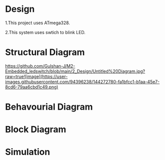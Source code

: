 # Design
 1.This project uses ATmega328.
 
 2.This system uses swtich to blink LED.

# Structural Diagram
https://github.com/Gulshan-J/M2-Embedded_ledswitch/blob/main/2_Design/Untitled%20Diagram.jpg?raw=true![image](https://user-images.githubusercontent.com/94396238/144272780-fa1bfcc1-b1aa-45e7-8cd6-79aa6cbd1c49.png)


# Behavourial Diagram
# Block Diagram
# Simulation
